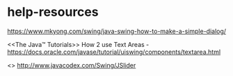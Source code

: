 # help-resources
https://www.mkyong.com/swing/java-swing-how-to-make-a-simple-dialog/

<<The Java™ Tutorials>>
  How 2 use Text Areas - https://docs.oracle.com/javase/tutorial/uiswing/components/textarea.html
  
<<Java Examples>>
 http://www.javacodex.com/Swing/JSlider
